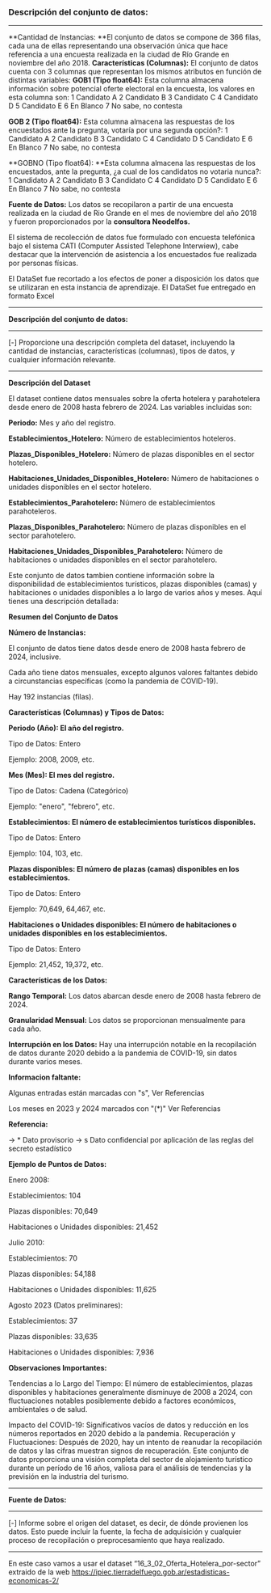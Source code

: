 ### Descripción del conjunto de datos:

------------

**Cantidad de Instancias: **El conjunto de datos se compone de 366 filas, cada una de ellas representando una observación única que hace referencia a una encuesta realizada en la ciudad de Río Grande en noviembre del año 2018.
**Características (Columnas):** El conjunto de datos cuenta con 3 columnas que representan los mismos atributos en función de distintas variables:
**GOB1 (Tipo float64):** Esta columna almacena información sobre potencial oferte electoral en la encuesta, los valores en esta columna son:
1 Candidato A
2 Candidato B
3 Candidato C
4 Candidato D
5 Candidato E
6 En Blanco
7 No sabe, no contesta


**GOB 2 (Tipo float64):** Esta columna almacena las respuestas de los encuestados ante la pregunta, votaría por una segunda opción?:
1 Candidato A
2 Candidato B
3 Candidato C
4 Candidato D
5 Candidato E
6 En Blanco
7 No sabe, no contesta


**GOBNO (Tipo float64): **Esta columna almacena las respuestas de los encuestados, ante la pregunta, ¿a cual de los candidatos no votaria nunca?:
1 Candidato A
2 Candidato B
3 Candidato C
4 Candidato D
5 Candidato E
6 En Blanco
7 No sabe, no contesta

**Fuente de Datos:** Los datos se recopilaron a partir de una encuesta realizada en la ciudad de Rio Grande en el mes de noviembre del año 2018 y fueron proporcionados por la **consultora Neodelfos.**

El sistema de recolección de datos fue formulado con encuesta telefónica bajo el sistema CATI (Computer Assisted Telephone Interwiew), cabe destacar que la intervención de asistencia a los encuestados fue realizada por personas físicas.

El DataSet fue recortado a los efectos de poner a disposición los datos que se utilizaran en esta instancia de aprendizaje.
El DataSet fue entregado en formato Excel


------------

**Descripción del conjunto de datos:**

------------

[-] Proporcione una descripción completa del dataset, incluyendo la cantidad de instancias, características (columnas), tipos de datos, y cualquier información relevante.

------------

**Descripción del Dataset**

El dataset contiene datos mensuales sobre la oferta hotelera y parahotelera desde enero de 2008 hasta febrero de 2024. Las variables incluidas son:

**Periodo:** Mes y año del registro.

**Establecimientos_Hotelero:** Número de establecimientos hoteleros.

**Plazas_Disponibles_Hotelero:** Número de plazas disponibles en el sector hotelero.

**Habitaciones_Unidades_Disponibles_Hotelero:** Número de habitaciones o unidades disponibles en el sector hotelero.

**Establecimientos_Parahotelero:** Número de establecimientos parahoteleros.

**Plazas_Disponibles_Parahotelero:** Número de plazas disponibles en el sector parahotelero.

**Habitaciones_Unidades_Disponibles_Parahotelero:** Número de habitaciones o unidades disponibles en el sector parahotelero.


Este conjunto de datos tambien contiene información sobre la disponibilidad de establecimientos turísticos, plazas disponibles (camas) y habitaciones o unidades disponibles a lo largo de varios años y meses. Aquí tienes una descripción detallada:

**Resumen del Conjunto de Datos**

**Número de Instancias:**

El conjunto de datos tiene datos desde enero de 2008 hasta febrero de 2024, inclusive.

Cada año tiene datos mensuales, excepto algunos valores faltantes debido a circunstancias específicas (como la pandemia de COVID-19).

Hay 192 instancias (filas).

**Características (Columnas) y Tipos de Datos:**

**Periodo (Año): El año del registro.**

Tipo de Datos: Entero

Ejemplo: 2008, 2009, etc.

**Mes (Mes): El mes del registro.**

Tipo de Datos: Cadena (Categórico)

Ejemplo: "enero", "febrero", etc.

**Establecimientos: El número de establecimientos turísticos disponibles.**

Tipo de Datos: Entero

Ejemplo: 104, 103, etc.

**Plazas disponibles: El número de plazas (camas) disponibles en los establecimientos.**

Tipo de Datos: Entero

Ejemplo: 70,649, 64,467, etc.

**Habitaciones o Unidades disponibles: El número de habitaciones o unidades disponibles en los establecimientos.**

Tipo de Datos: Entero

Ejemplo: 21,452, 19,372, etc.

**Características de los Datos:**

**Rango Temporal:** Los datos abarcan desde enero de 2008 hasta febrero de 2024.

**Granularidad Mensual:** Los datos se proporcionan mensualmente para cada año.

**Interrupción en los Datos:** Hay una interrupción notable en la recopilación de datos durante 2020 debido a la pandemia de COVID-19, sin datos durante varios meses.

**Informacion faltante:**

Algunas entradas están marcadas con "s", Ver Referencias

Los meses en 2023 y 2024 marcados con "(*)" Ver Referencias

**Referencia:**

-> * Dato provisorio 
-> s Dato confidencial por aplicación de las reglas del secreto estadístico

**Ejemplo de Puntos de Datos:**

Enero 2008:

Establecimientos: 104

Plazas disponibles: 70,649

Habitaciones o Unidades disponibles: 21,452

Julio 2010:

Establecimientos: 70

Plazas disponibles: 54,188

Habitaciones o Unidades disponibles: 11,625

Agosto 2023 (Datos preliminares):

Establecimientos: 37

Plazas disponibles: 33,635

Habitaciones o Unidades disponibles: 7,936

**Observaciones Importantes:**

Tendencias a lo Largo del Tiempo: El número de establecimientos, plazas disponibles y habitaciones generalmente disminuye de 2008 a 2024, con fluctuaciones notables posiblemente debido a factores económicos, ambientales o de salud.

Impacto del COVID-19: Significativos vacíos de datos y reducción en los números reportados en 2020 debido a la pandemia.
Recuperación y Fluctuaciones: Después de 2020, hay un intento de reanudar la recopilación de datos y las cifras muestran signos de recuperación.
Este conjunto de datos proporciona una visión completa del sector de alojamiento turístico durante un período de 16 años, valiosa para el análisis de tendencias y la previsión en la industria del turismo.

------------

**Fuente de Datos:**

------------

[-] Informe sobre el origen del dataset, es decir, de dónde provienen los datos. Esto puede incluir la fuente, la fecha de adquisición y cualquier proceso de recopilación o preprocesamiento que haya realizado.

------------

En este caso vamos a usar el dataset “16_3_02_Oferta_Hotelera_por-sector” extraido de la web https://ipiec.tierradelfuego.gob.ar/estadisticas-economicas-2/
